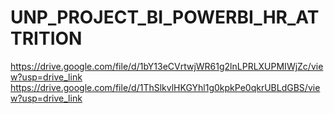 # UNP_PROJECT_BI_POWERBI_HR_ATTRITION
https://drive.google.com/file/d/1bY13eCVrtwjWR61g2lnLPRLXUPMIWjZc/view?usp=drive_link
https://drive.google.com/file/d/1ThSlkvlHKGYhl1g0kpkPe0qkrUBLdGBS/view?usp=drive_link
